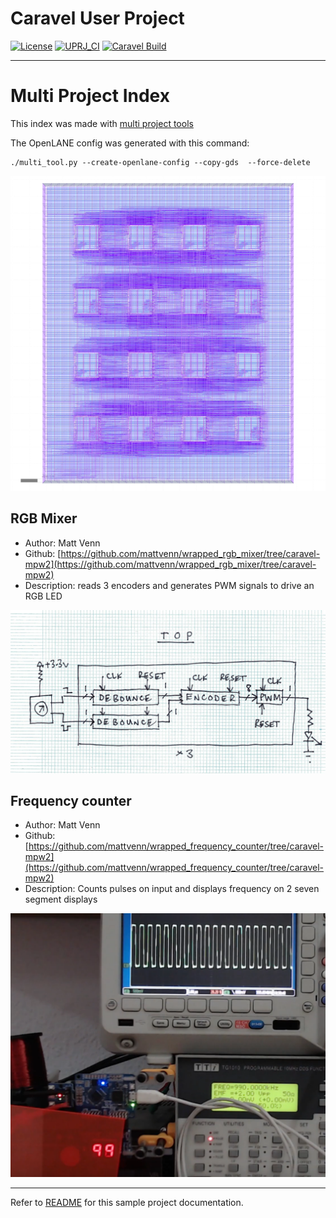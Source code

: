 # Caravel User Project

[![License](https://img.shields.io/badge/License-Apache%202.0-blue.svg)](https://opensource.org/licenses/Apache-2.0) [![UPRJ_CI](https://github.com/efabless/caravel_project_example/actions/workflows/user_project_ci.yml/badge.svg)](https://github.com/efabless/caravel_project_example/actions/workflows/user_project_ci.yml) [![Caravel Build](https://github.com/efabless/caravel_project_example/actions/workflows/caravel_build.yml/badge.svg)](https://github.com/efabless/caravel_project_example/actions/workflows/caravel_build.yml)

---

# Multi Project Index

This index was made with [multi project tools](https://github.com/mattvenn/multi_project_tools)

The OpenLANE config was generated with this command:

    ./multi_tool.py --create-openlane-config --copy-gds  --force-delete

![multi macro](pics/multi_macro.png)

## RGB Mixer

* Author: Matt Venn
* Github: [https://github.com/mattvenn/wrapped_rgb_mixer/tree/caravel-mpw2](https://github.com/mattvenn/wrapped_rgb_mixer/tree/caravel-mpw2)
* Description: reads 3 encoders and generates PWM signals to drive an RGB LED

![RGB Mixer](pics/schematic.jpg)

## Frequency counter

* Author: Matt Venn
* Github: [https://github.com/mattvenn/wrapped_frequency_counter/tree/caravel-mpw2](https://github.com/mattvenn/wrapped_frequency_counter/tree/caravel-mpw2)
* Description: Counts pulses on input and displays frequency on 2  seven segment displays

![Frequency counter](pics/frequency_counter.png)

---

Refer to [README](docs/source/README.md) for this sample project documentation. 
